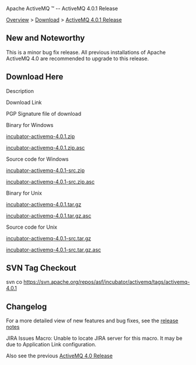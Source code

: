 Apache ActiveMQ ™ -- ActiveMQ 4.0.1 Release 

[Overview](overview.html) > [Download](download.html) > [ActiveMQ 4.0.1 Release](activemq-401-release.html)


New and Noteworthy
------------------

This is a minor bug fix release. All previous installations of Apache ActiveMQ 4.0 are recommended to upgrade to this release.

Download Here
-------------

Description

Download Link

PGP Signature file of download

Binary for Windows

[incubator-activemq-4.0.1.zip](http://people.apache.org/repository/incubator-activemq/distributions/incubator-activemq-4.0.1.zip)

[incubator-activemq-4.0.1.zip.asc](http://people.apache.org/repository/incubator-activemq/distributions/incubator-activemq-4.0.1.zip.asc)

Source code for Windows

[incubator-activemq-4.0.1-src.zip](http://people.apache.org/repository/incubator-activemq/distributions/incubator-activemq-4.0.1-src.zip)

[incubator-activemq-4.0.1-src.zip.asc](http://people.apache.org/repository/incubator-activemq/distributions/incubator-activemq-4.0.1-src.zip.asc)

Binary for Unix

[incubator-activemq-4.0.1.tar.gz](http://people.apache.org/repository/incubator-activemq/distributions/incubator-activemq-4.0.1.tar.gz)

[incubator-activemq-4.0.1.tar.gz.asc](http://people.apache.org/repository/incubator-activemq/distributions/incubator-activemq-4.0.1.tar.gz.asc)

Source code for Unix

[incubator-activemq-4.0.1-src.tar.gz](http://people.apache.org/repository/incubator-activemq/distributions/incubator-activemq-4.0.1-src.tar.gz)

[incubator-activemq-4.0.1-src.tar.gz.asc](http://people.apache.org/repository/incubator-activemq/distributions/incubator-activemq-4.0.1-src.tar.gz.asc)

SVN Tag Checkout
----------------

svn co https://svn.apache.org/repos/asf/incubator/activemq/tags/activemq-4.0.1

Changelog
---------

For a more detailed view of new features and bug fixes, see the [release notes](http://issues.apache.org/activemq/secure/ReleaseNote.jspa?version=11780&styleName=Html&projectId=10520&Create=Create)

JIRA Issues Macro: Unable to locate JIRA server for this macro. It may be due to Application Link configuration.

Also see the previous [ActiveMQ 4.0 Release](activemq-40-release.html)

